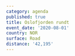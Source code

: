 ```yaml
---
category: agenda
published: true
title: Oslofjorden rundt
event_date: '2020-08-01'
country: NOR
surface: Road
distance: '42,195'
---
```

